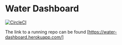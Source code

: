 # Water Dashboard

[![CircleCI](https://circleci.com/gh/jumaxbrian/water_dashboard/tree/master.svg?style=svg)](https://circleci.com/gh/jumaxbrian/water_dashboard/tree/master)

The link to a running repo can be found [https://water-dashboard.herokuapp.com/]
